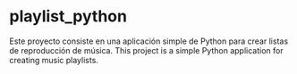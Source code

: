 # playlist_python
Este proyecto consiste en una aplicación simple de Python para crear listas de reproducción de música. This project is a simple Python application for creating music playlists.
